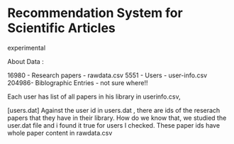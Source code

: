 # Recommendation System for Scientific Articles 
experimental

About Data : 

16980 - Research papers - rawdata.csv
5551  - Users           - user-info.csv
204986- Biblographic Entries  - not sure where!!

Each user has list of all papers in his library in userinfo.csv, 

[users.dat]
Against the user id in users.dat , there are ids of the reserach papers that they have in their library. How do we know that, we studied the user.dat file and i found it true for users I checked. These paper ids have whole paper content in rawdata.csv



